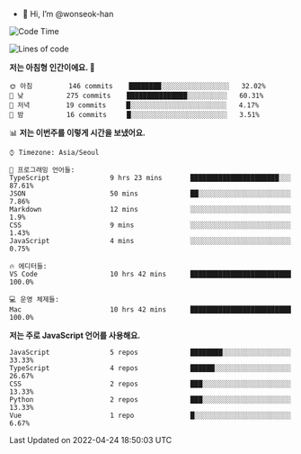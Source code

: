 - 👋 Hi, I’m @wonseok-han

<!---
wonseok-han/wonseok-han is a ✨ special ✨ repository because its `README.md` (this file) appears on your GitHub profile.
You can click the Preview link to take a look at your changes.
--->

<!--START_SECTION:waka-->
![Code Time](http://img.shields.io/badge/Code%20Time-368%20hrs%2036%20mins-blue)

![Lines of code](https://img.shields.io/badge/%EC%A0%80%EB%8A%94%20%EC%97%AC%ED%83%9C%EA%B9%8C%EC%A7%80%20-226%20Thousand%20%EC%A4%84%EC%9D%98%20%EC%BD%94%EB%93%9C%EB%A5%BC%20%EC%9E%91%EC%84%B1%ED%96%88%EC%96%B4%EC%9A%94.-blue)

**저는 아침형 인간이에요. 🐤** 

```text
🌞 아침         146 commits    ████████░░░░░░░░░░░░░░░░░   32.02% 
🌆 낮　         275 commits    ███████████████░░░░░░░░░░   60.31% 
🌃 저녁         19 commits     █░░░░░░░░░░░░░░░░░░░░░░░░   4.17% 
🌙 밤　         16 commits     █░░░░░░░░░░░░░░░░░░░░░░░░   3.51%

```


📊 **저는 이번주를 이렇게 시간을 보냈어요.** 

```text
⌚︎ Timezone: Asia/Seoul

💬 프로그래밍 언어들: 
TypeScript               9 hrs 23 mins       ██████████████████████░░░   87.61% 
JSON                     50 mins             ██░░░░░░░░░░░░░░░░░░░░░░░   7.86% 
Markdown                 12 mins             ░░░░░░░░░░░░░░░░░░░░░░░░░   1.9% 
CSS                      9 mins              ░░░░░░░░░░░░░░░░░░░░░░░░░   1.43% 
JavaScript               4 mins              ░░░░░░░░░░░░░░░░░░░░░░░░░   0.75%

🔥 에디터들: 
VS Code                  10 hrs 42 mins      █████████████████████████   100.0%

💻 운영 체제들: 
Mac                      10 hrs 42 mins      █████████████████████████   100.0%

```

**저는 주로 JavaScript 언어를 사용해요.** 

```text
JavaScript               5 repos             ████████░░░░░░░░░░░░░░░░░   33.33% 
TypeScript               4 repos             ██████░░░░░░░░░░░░░░░░░░░   26.67% 
CSS                      2 repos             ███░░░░░░░░░░░░░░░░░░░░░░   13.33% 
Python                   2 repos             ███░░░░░░░░░░░░░░░░░░░░░░   13.33% 
Vue                      1 repo              █░░░░░░░░░░░░░░░░░░░░░░░░   6.67%

```



 Last Updated on 2022-04-24 18:50:03 UTC
<!--END_SECTION:waka-->
